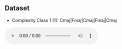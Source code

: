 
## Dataset

* Complexity Class 1 (1): Cmaj|Fmaj|Cmaj|Fmaj|Cmaj
<audio controls>
<source src="data/audio/dataset/Cmaj_Fmaj_Cmaj_Fmaj_Cmaj_COMPLEXITY:_0.wav
" type="audio/mpeg">
Your browser does not support the audio element.
</audio>
